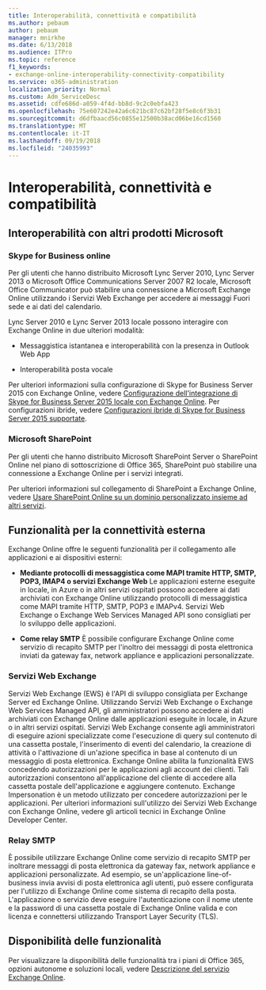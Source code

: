 ```yaml
---
title: Interoperabilità, connettività e compatibilità
ms.author: pebaum
author: pebaum
manager: mnirkhe
ms.date: 6/13/2018
ms.audience: ITPro
ms.topic: reference
f1_keywords:
- exchange-online-interoperability-connectivity-compatibility
ms.service: o365-administration
localization_priority: Normal
ms.custom: Adm_ServiceDesc
ms.assetid: cdfe686d-a059-4f4d-bb8d-9c2c0ebfa423
ms.openlocfilehash: 75e607242e42a6c621bc87c62bf28f5e8c6f3b31
ms.sourcegitcommit: d6dfbaacd56c0855e12500b38acd06be16cd1560
ms.translationtype: MT
ms.contentlocale: it-IT
ms.lasthandoff: 09/19/2018
ms.locfileid: "24035993"
---
```

# <a name="interoperability-connectivity-and-compatibility"></a>Interoperabilità, connettività e compatibilità

## <a name="interoperability-with-other-microsoft-products"></a>Interoperabilità con altri prodotti Microsoft

### <a name="skype-for-business-online"></a>Skype for Business online

Per gli utenti che hanno distribuito Microsoft Lync Server 2010, Lync Server 2013 o Microsoft Office Communications Server 2007 R2 locale, Microsoft Office Communicator può stabilire una connessione a Microsoft Exchange Online utilizzando i Servizi Web Exchange per accedere ai messaggi Fuori sede e ai dati del calendario.
  
Lync Server 2010 e Lync Server 2013 locale possono interagire con Exchange Online in due ulteriori modalità:
  
- Messaggistica istantanea e interoperabilità con la presenza in Outlook Web App
    
- Interoperabilità posta vocale
    
Per ulteriori informazioni sulla configurazione di Skype for Business Server 2015 con Exchange Online, vedere [Configurazione dell'integrazione di Skype for Business Server 2015 locale con Exchange Online](https://go.microsoft.com/fwlink/p/?LinkId=271804). Per configurazioni ibride, vedere [Configurazioni ibride di Skype for Business Server 2015 supportate](https://go.microsoft.com/fwlink/?LinkID=513084).
  
### <a name="microsoft-sharepoint"></a>Microsoft SharePoint

Per gli utenti che hanno distribuito Microsoft SharePoint Server o SharePoint Online nel piano di sottoscrizione di Office 365, SharePoint può stabilire una connessione a Exchange Online per i servizi integrati.
  
Per ulteriori informazioni sul collegamento di SharePoint a Exchange Online, vedere [Usare SharePoint Online su un dominio personalizzato insieme ad altri servizi](https://go.microsoft.com/fwlink/?LinkId=271805).
  
## <a name="features-for-external-connectivity"></a>Funzionalità per la connettività esterna

Exchange Online offre le seguenti funzionalità per il collegamento alle applicazioni e ai dispositivi esterni:
  
- **Mediante protocolli di messaggistica come MAPI tramite HTTP, SMTP, POP3, IMAP4 o servizi Exchange Web** Le applicazioni esterne eseguite in locale, in Azure o in altri servizi ospitati possono accedere ai dati archiviati con Exchange Online utilizzando protocolli di messaggistica come MAPI tramite HTTP, SMTP, POP3 e IMAPv4. Servizi Web Exchange o Exchange Web Services Managed API sono consigliati per lo sviluppo delle applicazioni. 
    
- **Come relay SMTP** È possibile configurare Exchange Online come servizio di recapito SMTP per l'inoltro dei messaggi di posta elettronica inviati da gateway fax, network appliance e applicazioni personalizzate. 
    
### <a name="exchange-web-services"></a>Servizi Web Exchange

Servizi Web Exchange (EWS) è l'API di sviluppo consigliata per Exchange Server ed Exchange Online. Utilizzando Servizi Web Exchange o Exchange Web Services Managed API, gli amministratori possono accedere ai dati archiviati con Exchange Online dalle applicazioni eseguite in locale, in Azure o in altri servizi ospitati. Servizi Web Exchange consente agli amministratori di eseguire azioni specializzate come l'esecuzione di query sul contenuto di una cassetta postale, l'inserimento di eventi del calendario, la creazione di attività o l'attivazione di un'azione specifica in base al contenuto di un messaggio di posta elettronica. Exchange Online abilita la funzionalità EWS concedendo autorizzazioni per le applicazioni agli account dei clienti. Tali autorizzazioni consentono all'applicazione del cliente di accedere alla cassetta postale dell'applicazione e aggiungere contenuto. Exchange Impersonation è un metodo utilizzato per concedere autorizzazioni per le applicazioni. Per ulteriori informazioni sull'utilizzo dei Servizi Web Exchange con Exchange Online, vedere gli articoli tecnici in Exchange Online Developer Center.
  
### <a name="smtp-relay"></a>Relay SMTP

È possibile utilizzare Exchange Online come servizio di recapito SMTP per inoltrare messaggi di posta elettronica da gateway fax, network appliance e applicazioni personalizzate. Ad esempio, se un'applicazione line-of-business invia avvisi di posta elettronica agli utenti, può essere configurata per l'utilizzo di Exchange Online come sistema di recapito della posta. L'applicazione o servizio deve eseguire l'autenticazione con il nome utente e la password di una cassetta postale di Exchange Online valida e con licenza e connettersi utilizzando Transport Layer Security (TLS).
  
## <a name="feature-availability"></a>Disponibilità delle funzionalità

Per visualizzare la disponibilità delle funzionalità tra i piani di Office 365, opzioni autonome e soluzioni locali, vedere [Descrizione del servizio Exchange Online](exchange-online-service-description.md).
  

